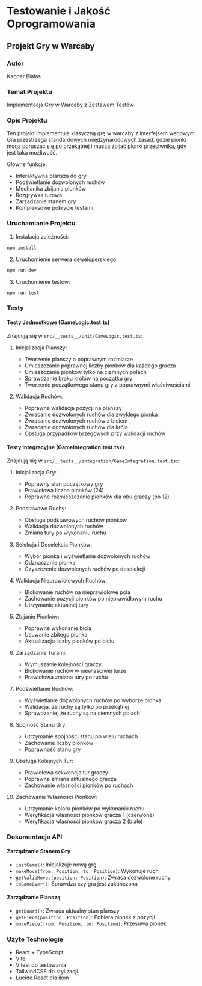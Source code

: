 # Testowanie i Jakość Oprogramowania
## Projekt Gry w Warcaby

### Autor
Kacper Białas

### Temat Projektu
Implementacja Gry w Warcaby z Zestawem Testów

### Opis Projektu
Ten projekt implementuje klasyczną grę w warcaby z interfejsem webowym. Gra przestrzega standardowych międzynarodowych zasad, gdzie pionki mogą poruszać się po przekątnej i muszą zbijać pionki przeciwnika, gdy jest taka możliwość.

Główne funkcje:
- Interaktywna plansza do gry
- Podświetlanie dozwolonych ruchów
- Mechanika zbijania pionków
- Rozgrywka turowa
- Zarządzanie stanem gry
- Kompleksowe pokrycie testami

### Uruchamianie Projektu
1. Instalacja zależności:
```bash
npm install
```

2. Uruchomienie serwera deweloperskiego:
```bash
npm run dev
```

3. Uruchomienie testów:
```bash
npm run test
```

### Testy
#### Testy Jednostkowe (GameLogic.test.ts)
Znajdują się w `src/__tests__/unit/GameLogic.test.ts`:

1. Inicjalizacja Planszy:
   - Tworzenie planszy o poprawnym rozmiarze
   - Umieszczanie poprawnej liczby pionków dla każdego gracza
   - Umieszczanie pionków tylko na ciemnych polach
   - Sprawdzanie braku królów na początku gry
   - Tworzenie początkowego stanu gry z poprawnymi właściwościami

2. Walidacja Ruchów:
   - Poprawna walidacja pozycji na planszy
   - Zwracanie dozwolonych ruchów dla zwykłego pionka
   - Zwracanie dozwolonych ruchów z biciem
   - Zwracanie dozwolonych ruchów dla króla
   - Obsługa przypadków brzegowych przy walidacji ruchów

#### Testy Integracyjne (GameIntegration.test.tsx)
Znajdują się w `src/__tests__/integration/GameIntegration.test.tsx`:

1. Inicjalizacja Gry:
   - Poprawny stan początkowy gry
   - Prawidłowa liczba pionków (24)
   - Poprawne rozmieszczenie pionków dla obu graczy (po 12)

2. Podstawowe Ruchy:
   - Obsługa podstawowych ruchów pionków
   - Walidacja dozwolonych ruchów
   - Zmiana tury po wykonaniu ruchu

3. Selekcja i Deselekcja Pionków:
   - Wybór pionka i wyświetlanie dozwolonych ruchów
   - Odznaczanie pionka
   - Czyszczenie dozwolonych ruchów po deselekcji

4. Walidacja Nieprawidłowych Ruchów:
   - Blokowanie ruchów na nieprawidłowe pola
   - Zachowanie pozycji pionków po nieprawidłowym ruchu
   - Utrzymanie aktualnej tury

5. Zbijanie Pionków:
   - Poprawne wykonanie bicia
   - Usuwanie zbitego pionka
   - Aktualizacja liczby pionków po biciu

6. Zarządzanie Turami:
   - Wymuszanie kolejności graczy
   - Blokowanie ruchów w niewłaściwej turze
   - Prawidłowa zmiana tury po ruchu

7. Podświetlanie Ruchów:
   - Wyświetlanie dozwolonych ruchów po wyborze pionka
   - Walidacja, że ruchy są tylko po przekątnej
   - Sprawdzanie, że ruchy są na ciemnych polach

8. Spójność Stanu Gry:
   - Utrzymanie spójności stanu po wielu ruchach
   - Zachowanie liczby pionków
   - Poprawność stanu gry

9. Obsługa Kolejnych Tur:
   - Prawidłowa sekwencja tur graczy
   - Poprawna zmiana aktualnego gracza
   - Zachowanie własności pionków po ruchach

10. Zachowanie Własności Pionków:
    - Utrzymanie koloru pionków po wykonaniu ruchu
    - Weryfikacja własności pionków gracza 1 (czerwone)
    - Weryfikacja własności pionków gracza 2 (białe)

### Dokumentacja API
#### Zarządzanie Stanem Gry
- `initGame()`: Inicjalizuje nową grę
- `makeMove(from: Position, to: Position)`: Wykonuje ruch
- `getValidMoves(position: Position)`: Zwraca dozwolone ruchy
- `isGameOver()`: Sprawdza czy gra jest zakończona

#### Zarządzanie Planszą
- `getBoard()`: Zwraca aktualny stan planszy
- `getPiece(position: Position)`: Pobiera pionek z pozycji
- `movePiece(from: Position, to: Position)`: Przesuwa pionek

### Użyte Technologie
- React + TypeScript
- Vite
- Vitest do testowania
- TailwindCSS do stylizacji
- Lucide React dla ikon